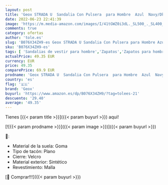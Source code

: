 ```yaml
---
layout: post
title: 'Geox STRADA U  Sandalia Con Pulsera  para Hombre  Azul  Navy/Dk Grey   44 EU'
date: 2022-06-23 22:41:39
image: 'https://m.media-amazon.com/images/I/41tGWZ0i3dL._SL500_._SL400_.jpg'
comments: true
category: ofertas
author: 'tole.es'
slug: 'B076X34ZH9-es Geox STRADA U Sandalia Con Pulsera para Hombre Azul...'
sku: 'B076X34ZH9-es'
tags: [ 'Sandalias de vestir para hombre','Zapatos','Zapatos para hombre','Zapatos y complementos','geox','sandalia','🇪🇸', ]
actualPrice: 49.35 EUR
currency: EUR
price: 49.35
comparePrice: 69.9 EUR
prodname: 'Geox STRADA U  Sandalia Con Pulsera  para Hombre  Azul  Navy/Dk Grey   44 EU'
country: 'es'
flag: '🇪🇸'
brand: 'Geox'
buyurl: 'https://www.amazon.es/dp/B076X34ZH9/?tag=tolees-21'
descuento: '29.40'
average: '49.35'
---
```


Tienes [{{< param title >}}]({{< param buyurl >}}) aqui!

[![{{< param prodname >}}]({{< param image >}})]({{< param buyurl >}})

🔎:

- Material de la suela: Goma
- Tipo de tacón: Plano
- Cierre: Velcro
- Material exterior: Sintético
- Revestimiento: Malla

[🛒 Comprar!!!]({{< param buyurl >}})
